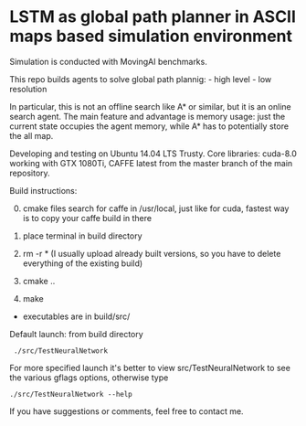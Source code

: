 # LSTM as global path planner in ASCII maps based simulation environment

Simulation is conducted with MovingAI benchmarks.

This repo builds agents to solve global path plannig:
	- high level
	- low resolution
	
In particular, this is not an offline search like A* or similar, but it is an online search agent.
The main feature and advantage is memory usage: just the current state occupies the agent memory, while A* has to potentially store the all map.

Developing and testing on Ubuntu 14.04 LTS Trusty.
Core libraries: cuda-8.0 working with GTX 1080Ti, CAFFE latest from the master branch of the main repository.

Build instructions:

  0) cmake files search for caffe in /usr/local, just like for cuda, fastest way is to copy your caffe build in there

  1) place terminal in build directory

  2) rm -r *  (I usually upload already built versions, so you have to delete everything of the existing build)

  3) cmake ..

  4) make
  
  - executables are in build/src/


Default launch:
  from build directory

 	 ./src/TestNeuralNetwork 
	 
For more specified launch it's better to view src/TestNeuralNetwork to see the various gflags options, otherwise type 

	./src/TestNeuralNetwork --help
	
If you have suggestions or comments, feel free to contact me.






